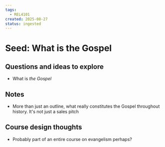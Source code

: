 ```yaml
---
tags:
  - REL4101
created: 2025-08-27
status: ingested
---
```


# Seed: What is the Gospel
## Questions and ideas to explore
- What is *the Gospel*

## Notes
- More than just an outline, what really constitutes the Gospel throughout history. It's not just a sales pitch

## Course design thoughts
- Probably part of an entire course on evangelism perhaps?